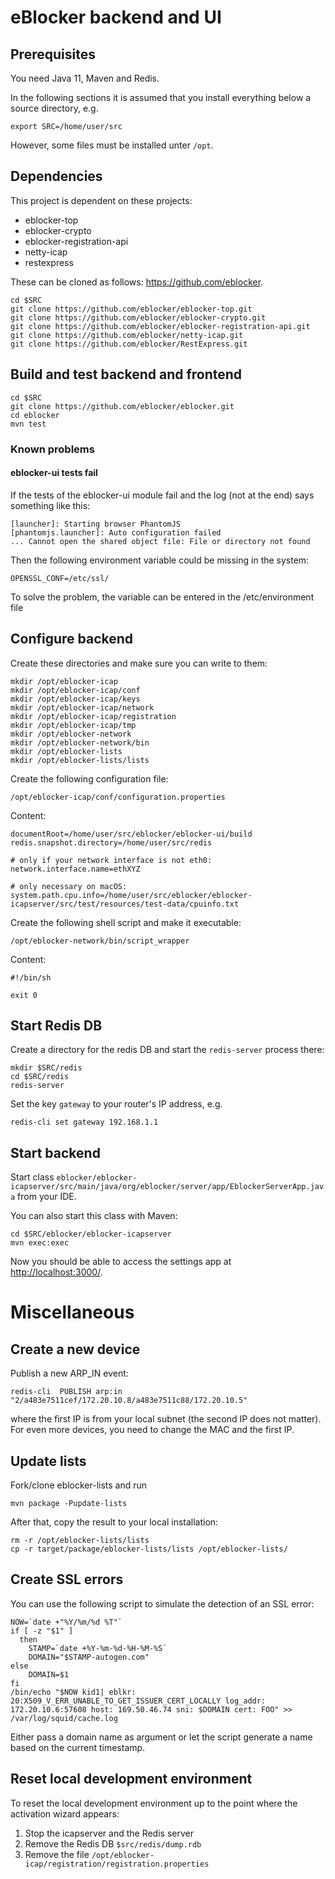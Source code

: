 # eBlocker backend and UI

## Prerequisites

You need Java 11, Maven and Redis.

In the following sections it is assumed that you install everything below a source directory, e.g.

    export SRC=/home/user/src

However, some files must be installed unter `/opt`.

## Dependencies

This project is dependent on these projects:

* eblocker-top
* eblocker-crypto
* eblocker-registration-api
* netty-icap
* restexpress

These can be cloned as follows: https://github.com/eblocker.

    cd $SRC
    git clone https://github.com/eblocker/eblocker-top.git
    git clone https://github.com/eblocker/eblocker-crypto.git
    git clone https://github.com/eblocker/eblocker-registration-api.git
    git clone https://github.com/eblocker/netty-icap.git
    git clone https://github.com/eblocker/RestExpress.git


## Build and test backend and frontend

    cd $SRC
    git clone https://github.com/eblocker/eblocker.git
    cd eblocker
    mvn test

### Known problems
#### eblocker-ui tests fail

If the tests of the eblocker-ui module fail and the log (not at the end) says something like this:

    [launcher]: Starting browser PhantomJS
    [phantomjs.launcher]: Auto configuration failed
    ... Cannot open the shared object file: File or directory not found

Then the following environment variable could be missing in the system:

    OPENSSL_CONF=/etc/ssl/

To solve the problem, the variable can be entered in the /etc/environment file

## Configure backend

Create these directories and make sure you can write to them:

    mkdir /opt/eblocker-icap
    mkdir /opt/eblocker-icap/conf
    mkdir /opt/eblocker-icap/keys
    mkdir /opt/eblocker-icap/network
    mkdir /opt/eblocker-icap/registration
    mkdir /opt/eblocker-icap/tmp
    mkdir /opt/eblocker-network
    mkdir /opt/eblocker-network/bin
    mkdir /opt/eblocker-lists
    mkdir /opt/eblocker-lists/lists

Create the following configuration file:

    /opt/eblocker-icap/conf/configuration.properties

Content:

    documentRoot=/home/user/src/eblocker/eblocker-ui/build
    redis.snapshot.directory=/home/user/src/redis

    # only if your network interface is not eth0:
    network.interface.name=ethXYZ

    # only necessary on macOS:
    system.path.cpu.info=/home/user/src/eblocker/eblocker-icapserver/src/test/resources/test-data/cpuinfo.txt

Create the following shell script and make it executable:

    /opt/eblocker-network/bin/script_wrapper

Content:

    #!/bin/sh

    exit 0


## Start Redis DB

Create a directory for the redis DB and start the `redis-server` process there:

    mkdir $SRC/redis
    cd $SRC/redis
    redis-server

Set the key `gateway` to your router's IP address, e.g.

    redis-cli set gateway 192.168.1.1

## Start backend

Start class `eblocker/eblocker-icapserver/src/main/java/org/eblocker/server/app/EblockerServerApp.java` from your IDE.

You can also start this class with Maven:

    cd $SRC/eblocker/eblocker-icapserver
    mvn exec:exec

Now you should be able to access the settings app at <http://localhost:3000/>.

# Miscellaneous

## Create a new device

Publish a new ARP_IN event:

    redis-cli  PUBLISH arp:in "2/a483e7511cef/172.20.10.8/a483e7511c88/172.20.10.5"

where the first IP is from your local subnet (the second IP does not matter). For even more devices, you need to change the MAC and the first IP.

## Update lists

Fork/clone eblocker-lists and run

    mvn package -Pupdate-lists
    
After that, copy the result to your local installation:

    rm -r /opt/eblocker-lists/lists
    cp -r target/package/eblocker-lists/lists /opt/eblocker-lists/
    
## Create SSL errors

You can use the following script to simulate the detection of an SSL error:

    NOW=`date +"%Y/%m/%d %T"`
    if [ -z "$1" ]
      then
        STAMP=`date +%Y-%m-%d-%H-%M-%S`
        DOMAIN="$STAMP-autogen.com"
    else
        DOMAIN=$1
    fi
    /bin/echo "$NOW kid1| eblkr: 20:X509_V_ERR_UNABLE_TO_GET_ISSUER_CERT_LOCALLY log_addr: 172.20.10.6:57608 host: 169.50.46.74 sni: $DOMAIN cert: FOO" >> /var/log/squid/cache.log
    
Either pass a domain name as argument or let the script generate a name based on the current timestamp.

## Reset local development environment

To reset the local development environment up to the point where the activation wizard appears:
 
 1. Stop the icapserver and the Redis server
 1. Remove the Redis DB `$src/redis/dump.rdb`
 1. Remove the file `/opt/eblocker-icap/registration/registration.properties`



